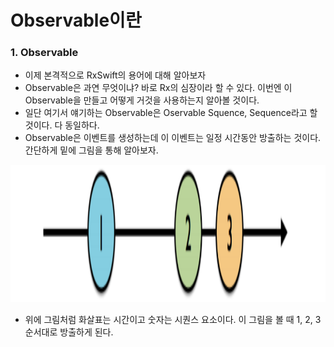 # Observable이란



### 1. Observable

- 이제 본격적으로 RxSwift의 용어에 대해 알아보자
- Observable은 과연 무엇이냐? 바로 Rx의 심장이라 할 수 있다. 이번엔 이 Observable을 만들고 어떻게 거것을 사용하는지 알아볼 것이다.
- 일단 여기서 얘기하는 Observable은 Oservable Squence, Sequence라고 할 것이다. 다 동일하다.
- Observable은 이벤트를 생성하는데 이 이벤트는 일정 시간동안 방출하는 것이다. 간단하게 밑에 그림을 통해 알아보자. 

<img src="https://github.com/simajune/RxSwift/blob/master/Documents/Ch2-1/1.png?raw=true" height="220px"/>

* 위에 그림처럼 화살표는 시간이고 숫자는 시퀀스 요소이다. 이 그림을 볼 때 1, 2, 3 순서대로 방출하게 된다.